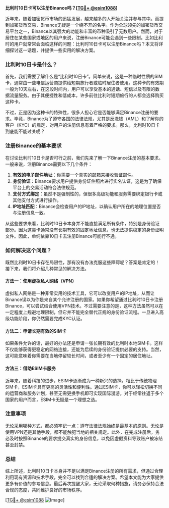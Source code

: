 **比利时10日卡可以注册Binance吗？[[TG💪+ @esim1088](https://t.me/s/esim1088)]**

近年来，随着加密货币市场的迅猛发展，越来越多的人开始关注并参与其中。而提到加密货币交易，Binance无疑是一个绕不开的名字。作为全球领先的加密货币交易平台之一，Binance以其强大的功能和丰富的币种吸引了无数用户。然而，对于居住在某些国家或地区的用户来说，注册Binance可能会遇到一些限制。比如比利时的用户就常常会面临这样的问题：比利时10日卡可以注册Binance吗？本文将详细探讨这一话题，并提供一些实用的解决方案。

### 比利时10日卡是什么？

首先，我们需要了解什么是“比利时10日卡”。简单来说，这是一种临时性质的SIM卡，通常由一些电信运营商提供给短期旅行者或临时居住者使用。这种卡的有效期一般为10天左右，在这段时间内，用户可以享受基本的通话、短信以及有限的数据流量服务。由于其便捷性和低成本，许多前往比利时短期旅行的人都会选择购买这种卡。

不过，正是因为这种卡的特殊性，很多人担心它是否能够满足Binance注册的要求。毕竟，Binance为了遵守各国的法律法规，尤其是反洗钱（AML）和了解你的客户（KYC）的规定，对用户的注册信息有着严格的要求。那么，比利时10日卡到底能不能过关呢？

### 注册Binance的基本要求

在讨论比利时10日卡是否可行之前，我们先来了解一下Binance注册的基本要求。一般来说，注册Binance需要以下几个条件：

1. **有效的电子邮件地址**：你需要一个真实的邮箱来接收验证邮件。
2. **身份验证**：Binance要求用户提供身份证件照片进行实名认证，这是为了确保平台上的交易活动符合法律规范。
3. **支付方式绑定**：虽然不是强制性的，但很多高级功能和服务需要绑定银行卡或其他支付方式进行操作。
4. **IP地址匹配**：Binance会检查用户的IP地址，以确认用户所在的地理位置是否与注册信息一致。

从这些要求来看，比利时10日卡本身并不能直接满足所有条件，特别是身份验证部分。因为这类卡通常没有长期有效的固定地址信息，也无法提供稳定的身份证明文件。因此，单纯依靠10日卡去注册Binance可能行不通。

### 如何解决这个问题？

既然比利时10日卡存在局限性，那有没有办法克服这些障碍呢？答案是肯定的！接下来，我们将介绍几种常见的解决方法。

#### 方法一：使用虚拟私人网络（VPN）

虚拟私人网络是一种非常实用的技术工具，它可以改变用户的IP地址，从而让Binance误以为你是来自某个允许注册的国家。如果你希望通过比利时10日卡注册Binance，可以尝试结合使用VPN技术。不过需要注意的是，这种方法虽然可以在一定程度上规避地理限制，但它并不能完全替代正规的身份验证流程。一旦进入高级功能阶段，你仍然需要完成KYC认证。

#### 方法二：申请长期有效的SIM卡

如果条件允许的话，最好的办法还是申请一张长期有效的比利时本地SIM卡。这样不仅能够获得更稳定的网络连接，还能为后续的身份验证提供必要的支持。当然，这可能意味着你需要在当地停留较长时间，或者至少有一个固定的居住地址。

#### 方法三：借助ESIM卡服务

近年来，随着科技的进步，ESIM卡逐渐成为一种新兴的选择。相比于传统物理SIM卡，ESIM卡具有更高的灵活性和便利性。通过ESIM卡，你可以轻松切换不同的运营商和服务计划，甚至无需更换手机即可实现国际漫游。对于经常往返于多个国家的用户而言，ESIM卡无疑是一个理想之选。

### 注意事项

无论采用哪种方式，都必须牢记一点：遵守法律法规始终是最基本的原则。无论是使用VPN还是其他手段，都不能触犯当地的相关规定。此外，在完成注册后，务必及时按照Binance的要求提交真实的身份信息，以免因虚假资料导致账户被冻结甚至封禁。

### 总结

综上所述，比利时10日卡本身并不足以满足Binance注册的所有需求，但通过合理利用现有资源和技术手段，完全可以找到合适的解决方案。希望本文能为大家提供更多有价值的参考信息。最后再次提醒大家，无论采取何种措施，请务必保持合法合规的态度，共同维护良好的市场秩序。

[[TG💪+ @esim1088](https://t.me/s/esim1088) ![Image](https://i.postimg.cc/4NQfJmqS/Snipaste-2025-05-13-00-14-12.png)]